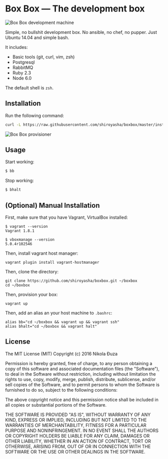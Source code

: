 # Box Box &mdash; The development box

![Box Box development machine](docs/logo.jpg)

Simple, no bullshit development box. No ansible, no chef, no pupper. Just Ubuntu 14.04 and simple bash.

It includes:

- Basic tools (git, curl, vim, zsh)
- Postgresql
- RabbitMQ
- Ruby 2.3
- Node 6.0

The default shell is `zsh`.

## Installation

Run the following command:

``` bash
curl -L https://raw.githubusercontent.com/shiroyasha/boxbox/master/install | bash
```

![Box Box provisioner](docs/provisioner.png)

## Usage

Start working:

``` bash
$ bb
```

Stop working:

``` bash
$ bhalt
```

## (Optional) Manual Installation

First, make sure that you have Vagrant, VirtualBox installed:

```
$ vagrant --version
Vagrant 1.8.1

$ vboxmanage --version
5.0.4r102546
```

Then, install vagrant host manager:

```
vagrant plugin install vagrant-hostmanager
```

Then, clone the directory:

```
git clone https://github.com/shiroyasha/boxbox.git ~/boxbox
cd ~/boxbox
```

Then, provision your box:

```
vagrant up
```

Then, add an alias an your host machine to `.bashrc`:

```
alias bb="cd ~/boxbox && vagrant up && vagrant ssh"
alias bhalt="cd ~/boxbox && vagrant halt"
```

## License

The MIT License (MIT)
Copyright (c) 2016 Nikola Đuza

Permission is hereby granted, free of charge, to any person obtaining a copy
of this software and associated documentation files (the "Software"),
to deal in the Software without restriction, including without limitation the
rights to use, copy, modify, merge, publish, distribute, sublicense, and/or
sell copies of the Software, and to permit persons to whom the Software
is furnished to do so, subject to the following conditions:

The above copyright notice and this permission notice shall be included in
all copies or substantial portions of the Software.

THE SOFTWARE IS PROVIDED "AS IS", WITHOUT WARRANTY OF ANY KIND, EXPRESS OR
IMPLIED, INCLUDING BUT NOT LIMITED TO THE WARRANTIES OF MERCHANTABILITY,
FITNESS FOR A PARTICULAR PURPOSE AND NONINFRINGEMENT. IN NO EVENT SHALL
THE AUTHORS OR COPYRIGHT HOLDERS BE LIABLE FOR ANY CLAIM, DAMAGES OR OTHER
LIABILITY, WHETHER IN AN ACTION OF CONTRACT, TORT OR OTHERWISE, ARISING
FROM, OUT OF OR IN CONNECTION WITH THE SOFTWARE OR THE USE OR OTHER
DEALINGS IN THE SOFTWARE.
